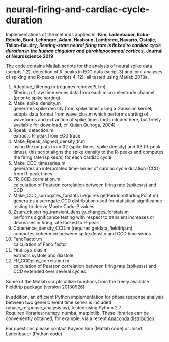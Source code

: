# neural-firing-and-cardiac-cycle-duration
Implementations of the methods applied in: __Kim, Ladenbauer, Babo-Rebelo, Buot, Lehongre, Adam, Hasboun, Lambrecq, Navarro, Ostojic, Tallon-Baudry,__ ___Resting-state neural firing rate is linked to cardiac cycle duration in the human cingulate and parahippocampal cortices,___ __Journal of Neuroscience 2019__ <!-- [bioRxiv preprint](https://www.biorxiv.org/content/early/2018/02/07/261016) -->

The code contains Matlab scripts for the analysis of neural spike data (scripts 1,2), detection of R-peaks in ECG data (script 3) and joint analyses of spiking and R-peaks (scripts 4-12), all tested using Matlab 2013a.
1. Adaptive_filtering.m (requires removePLI.m)  
filtering of raw time series data from each micro-electrode channel (prior to spike sorting) 
2. Make_spike_density.m  
generates spike density from spike times using a Gaussian kernel; adopts data format from wave_clus.m which performs sorting of waveforms and extraction of spike times (not included here, but freely available for download, cf. Quian Quiroga, 2004)
3. Rpeak_detection.m  
extracts R-peak from ECG trace
4. Make_Rpeak_aligned_density_fr.m  
using the outputs from #2 (spike times, spike density) and #3 (R-peak times), this script aligns the spike density to the R-peaks and computes the firing rate (spikes/s) for each cardiac cycle
5. Make_CCD_timeseries.m  
generates an interpolated time-series of cardiac cycle duration (CCD) from R-peak times
6. FR_CCD_correlation.m	 
calculation of Pearson correlation between firing rate (spikes/s) and CCD
7. Make_CCD_surrogates_forstats  (requires getRandomStartingPoint.m)  
generates a surrogate CCD distribution used for statistical significance testing to derive Monte Carlo-P values
8. Zsum_clustering_transient_density_changes_forstats.m  
performs significance testing with respect to transient increases or decreases in firing rate locked to R-peak
9. Coherence_density_CCD.m (requires getdata_fieldtrip.m)  
computes coherence between spike density and CCD time series 
10. FanoFactor.m  
calculation of Fano factor
11.	Find_sys_dias.m  
extracts systole and diastole
12. FR_CCDplus_correlation.m  
calculation of Pearson correlation between firing rate (spikes/s) and CCD extended over several cycles

Some of the Matlab scripts utilize functions from the freely available [Fieldtrip package](http://www.fieldtriptoolbox.org/download#download_the_fieldtrip_toolbox) (version 20130926)

In addition, an efficient Python implementation for phase response analysis between two generic event time series is included (phase_response_analysis.py), tested using Python 2.7.  
Required libraries: numpy, numba, matplotlib. 
These libraries can be conveniently obtained, for example, via a recent [Anaconda distribution](https://www.anaconda.com/download/)

For questions please contact Kayeon Kim (Matlab code) or Josef Ladenbauer (Python code)
